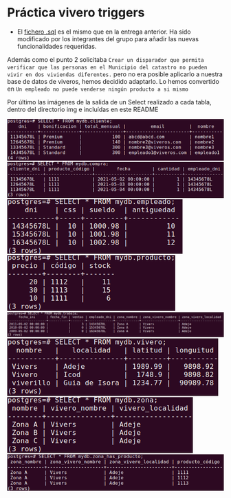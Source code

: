 # Práctica vivero triggers

- El [fichero .sql](MyScriptSQL.sql) es el mismo que en la entrega anterior. Ha sido modificado por los integrantes del grupo para añadir las nuevas funcionalidades requeridas.

Además como el punto 2 solicitaba `Crear un disparador que permita verificar que las personas en el Municipio del catastro no pueden vivir en dos viviendas diferentes.` pero no era posible aplicarlo a nuestra base de datos de viveros, hemos decidido adaptarlo. Lo hemos convertido en `Un empleado no puede venderse ningún producto a si mismo`

Por último las imágenes de la salida de un Select realizado a cada tabla, dentro del directorio img e incluídas en este README

![](img/Cliente.png)
![](img/Compra.png)
![](img/Empleado.png)
![](img/Producto.png)
![](img/Trabaja.png)
![](img/Vivero.png)
![](img/Zona.png)
![](img/Zona_has_producto.png)
